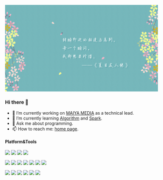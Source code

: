 ![](https://github.com/louislivi/louislivi/blob/master/cover.jpg)
### Hi there 👋

<!--
**louislivi/louislivi** is a ✨ _special_ ✨ repository because its `README.md` (this file) appears on your GitHub profile.

Here are some ideas to get you started: -->


- 🔭 I’m currently working on [MAIYA MEDIA](//www.maiyawx.com) as a technical lead.
- 🌱 I’m currently learning  [Algorithm](https://leetcode-cn.com/u/zi-shan-e/) and [Spark](http://spark.apache.org/).
- 💬 Ask me about programming.
- 📫 How to reach me: [home page](//louislivi.com).

#### Platform&Tools
[![](https://img.shields.io/badge/Ubuntu%20Linux-e95420?style=flat-square&logo=ubuntu&logoColor=ffffff)](https://www.ubuntu.com/)
[![](https://img.shields.io/badge/macOS-Hackintosh-292e33?style=flat-square&logo=apple&logoColor=ffffff)](https://github.com/louislivi/Hackintosh)
[![](https://img.shields.io/badge/Windows-10-2376bc?style=flat-square&logo=windows&logoColor=ffffff)](https://www.microsoft.com/windows/get-windows-10)
[![](https://img.shields.io/badge/IDE-JetBrains-000000?style=flat-square&logo=JetBrains&logoColor=ffffff)](https://www.jetbrains.com/)


[![](https://img.shields.io/badge/-Docker-2496ED?style=flat-square&logo=docker&logoColor=ffffff)](https://www.docker.com/)
[![](https://img.shields.io/badge/-Kubernetes-326CE5?style=flat-square&logo=Kubernetes&logoColor=ffffff)](https://kubernetes.io/)
[![](https://img.shields.io/badge/-Apache%20Spark-E25A1C?style=flat-square&logo=Apache-Spark&logoColor=ffffff)](http://spark.apache.org/)
[![](https://img.shields.io/badge/-Mysql-0074a3?style=flat-square&logo=mysql&logoColor=white)](https://mysql.com/)
[![](https://img.shields.io/badge/-Git-f05032?style=flat-square&logo=git&logoColor=white)](https://git-scm.com/)
[![](https://img.shields.io/badge/-Nginx-269539?style=flat-square&logo=nginx&logoColor=ffffff)](https://nginx.org/)
[![](https://img.shields.io/badge/-Linux-fcc624?style=flat-square&logo=linux&logoColor=white)](https://www.linuxfoundation.org/)

[![](https://img.shields.io/badge/-Java-007396?style=flat-square&logo=java&logoColor=ffffff)](https://www.java.com/)
[![](https://img.shields.io/badge/-PHP-777BB4?style=flat-square&logo=php&logoColor=ffffff)](https://www.php.net/)
[![](https://img.shields.io/badge/-Python-3776AB?style=flat-square&logo=python&logoColor=ffffff)](https://python.org/)
[![](https://img.shields.io/badge/-Golang-00ADD8?style=flat-square&logo=go&logoColor=ffffff)](https://golang.org/)
[![](https://img.shields.io/badge/-JavaScript-f7e018?style=flat-square&logo=javascript&logoColor=white)](https://www.javascript.com/)
[![](https://img.shields.io/badge/-Node.js-43853d?style=flat-square&logo=node.js&logoColor=ffffff)](https://nodejs.org/)

